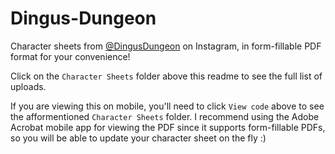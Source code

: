 # Dingus-Dungeon
Character sheets from [@DingusDungeon](https://www.instagram.com/DingusDungeon/) on Instagram, in form-fillable PDF format for your convenience!

Click on the `Character Sheets` folder above this readme to see the full list of uploads.

If you are viewing this on mobile, you'll need to click `View code` above to see the afformentioned `Character Sheets` folder.  I recommend using the Adobe Acrobat mobile app for viewing the PDF since it supports form-fillable PDFs, so you will be able to update your character sheet on the fly :)
